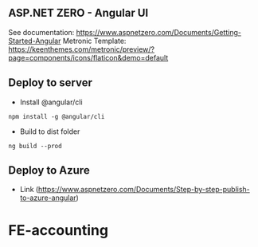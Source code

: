﻿## ASP.NET ZERO - Angular UI

See documentation: https://www.aspnetzero.com/Documents/Getting-Started-Angular
Metronic Template: https://keenthemes.com/metronic/preview/?page=components/icons/flaticon&demo=default

## Deploy to server

- Install @angular/cli
```
npm install -g @angular/cli
```
- Build to dist folder
```
ng build --prod
```
## Deploy to Azure

- Link (https://www.aspnetzero.com/Documents/Step-by-step-publish-to-azure-angular)
# FE-accounting
